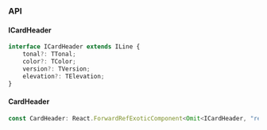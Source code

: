 

### API

#### ICardHeader

```ts
interface ICardHeader extends ILine {
    tonal?: TTonal;
    color?: TColor;
    version?: TVersion;
    elevation?: TElevation;
}
```

#### CardHeader

```ts
const CardHeader: React.ForwardRefExoticComponent<Omit<ICardHeader, "ref"> & React.RefAttributes<unknown>>;
```

